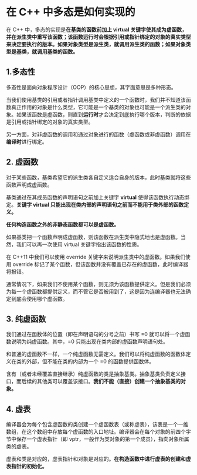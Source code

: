 # 在 C++ 中多态是如何实现的
在 C++ 中，多态的实现是**在基类的函数前加上 virtual 关键字使其成为虚函数，并在派生类中重写该函数；该函数运行时会根据引用或指针绑定的对象的真实类型来决定要执行的版本。如果对象类型是派生类，就调用派生类的函数；如果对象类型是基类，就调用基类的函数。**
## 1.多态性
多态性是面向对象程序设计（OOP）的核心思想，其字面意思是多种形态。

当我们使用基类的引用或者指针调用基类中定义的一个函数时，我们并不知道该函数真正作用的对象是什么类型，它可能是一个基类的对象也可能是一个派生类的对象。如果该函数是虚函数，则直到**运行时**才会决定到底执行哪个版本，判断的依据是引用或指针绑定的对象的真实类型。

另一方面，对非虚函数的调用和通过对象进行的函数（虚函数或非虚函数）调用在**编译时**进行绑定。

## 2. 虚函数
对于某些函数，基类希望它的派生类各自定义适合自身的版本，此时基类就将这些函数声明成虚函数。

基类通过在其成员函数的声明语句之前加上关键字 **virtual** 使得该函数执行动态绑定。**关键字 virtual 只能出现在类内部的声明语句之前而不能用于类外部的函数定义。**

**任何构造函数之外的非静态函数都可以是虚函数。**

如果基类把一个函数声明成虚函数，则该函数在派生类中隐式地也是虚函数。当然，我们可以再一次使用 virtual 关键字指出该函数的性质。

在 C++11 中我们可以使用 override 关键字来说明派生类中的虚函数。如果我们使用 override 标记了某个函数，但该函数并没有覆盖已存在的虚函数，此时编译器将报错。

通常情况下，如果我们不使用某个函数，则无须为该函数提供定义。但是我们必须为每一个虚函数都提供定义，而不管它是否被用到了，这是因为连编译器也无法确定到底会使用哪个虚函数。
## 3. 纯虚函数
我们通过在函数体的位置（即在声明语句的分号之前）书写 =0 就可以将一个虚函数说明为纯虚函数。其中，=0 只能出现在类内部的虚函数声明语句处。

和普通的虚函数不一样，一个纯虚函数无需定义。我们可以将纯虚函数的函数体定义在类的外部，但不能在类的内部为一个 =0 的函数提供函数体。

含有（或者未经覆盖直接继承）纯虚函数的类是抽象基类。抽象基类负责定义接口，而后续的其他类可以覆盖该接口。**我们不能（直接）创建一个抽象基类的对象。**
## 4. 虚表
编译器会为每个包含虚函数的类创建一个虚函数表（或称虚表），该表是一个一维数组，在这个数组中存放每个虚函数的入口地址。编译器会在每个对象的前四个字节中保存一个虚表指针（即 vptr，一般作为类对象的第一个成员），指向对象所属类的虚表。

虚表和类是对应的，虚表指针和对象是对应的。**在构造函数中进行虚表的创建和虚表指针的初始化。**